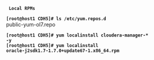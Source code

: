 <code><b> Local RPMs </b></code><br>

<code><b>[root@host1 CDH5]# ls /etc/yum.repos.d</b></code><br>
public-yum-ol7.repo<br>


<code><b>[root@host1 CDH5]# yum localinstall cloudera-manager-* -y</b></code><br>
<code><b>[root@host1 CDH5]# yum localinstall oracle-j2sdk1.7-1.7.0+update67-1.x86_64.rpm </b></code><br>



